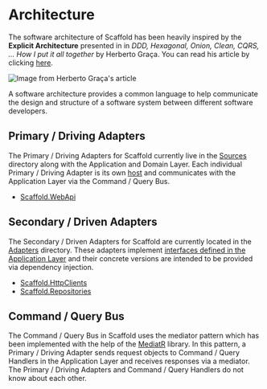 # Architecture

The software architecture of Scaffold has been heavily inspired by the **Explicit Architecture** presented in in _DDD, Hexagonal, Onion, Clean, CQRS, … How I put it all together_ by Herberto Graça. You can read his article by clicking [here](https://herbertograca.com/2017/11/16/explicit-architecture-01-ddd-hexagonal-onion-clean-cqrs-how-i-put-it-all-together/).

![Image from Herberto Graça's article](https://herbertograca.files.wordpress.com/2018/11/080-explicit-architecture-svg.png)

A software architecture provides a common language to help communicate the design and structure of a software system between different software developers.

## Primary / Driving Adapters

The Primary / Driving Adapters for Scaffold currently live in the [Sources](../Sources) directory along with the Application and Domain Layer. Each individual Primary / Driving Adapter is its own [host](https://docs.microsoft.com/aspnet/core/fundamentals/host/generic-host) and communicates with the Application Layer via the Command / Query Bus.

- [Scaffold.WebApi](../Sources/Scaffold.WebApi)

## Secondary / Driven Adapters

The Secondary / Driven Adapters for Scaffold are currently located in the [Adapters](../Sources/Adapters) directory. These adapters implement [interfaces defined in the Application Layer](../Sources/Scaffold.Application/Interfaces) and their concrete versions are intended to be provided via dependency injection.

- [Scaffold.HttpClients](../Sources/Adapters/Scaffold.HttpClients)
- [Scaffold.Repositories](../Sources/Adapters/Scaffold.Repositories)

## Command / Query Bus

The Command / Query Bus in Scaffold uses the mediator pattern which has been implemented with the help of the [MediatR](https://github.com/jbogard/MediatR) library. In this pattern, a Primary / Driving Adapter sends request objects to Command / Query Handlers in the Application Layer and receives responses via a mediator. The Primary / Driving Adapters and Command / Query Handlers do not know about each other.
